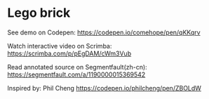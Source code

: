 # Lego brick

See demo on Codepen: https://codepen.io/comehope/pen/qKKqrv

Watch interactive video on Scrimba: https://scrimba.com/p/pEgDAM/cWm3Vub

Read annotated source on Segmentfault(zh-cn): https://segmentfault.com/a/1190000015369542

Inspired by: Phil Cheng https://codepen.io/philcheng/pen/ZBOLdW
